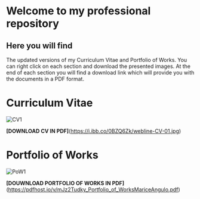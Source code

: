 # Welcome to my professional repository
## Here you will find

The updated versions of my Curriculum Vitae and Portfolio of Works. You can right click on each section and download the presented images. At the end of each section you will find a download link which will provide you with the documents in a PDF format. 

# **Curriculum Vitae**

![CV1](https://i.ibb.co/x5Mq9Zz/webline-Po-W-01.jpg)

**[DOWNLOAD CV IN PDF]**(https://i.ibb.co/0BZQ6Zk/webline-CV-01.jpg)

# **Portfolio of Works**

![PoW1](https://i.ibb.co/x5Mq9Zz/webline-Po-W-01.jpg)

**[DOUWNLOAD PORTFOLIO OF WORKS IN PDF]**(https://pdfhost.io/v/mJz2Tudky_Portfolio_of_WorksMariceAngulo.pdf)
